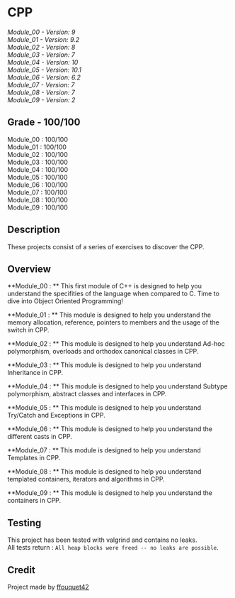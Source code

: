 # CPP

*Module_00 - Version: 9*  
*Module_01 - Version: 9.2*  
*Module_02 - Version: 8*  
*Module_03 - Version: 7*  
*Module_04 - Version: 10*  
*Module_05 - Version: 10.1*  
*Module_06 - Version: 6.2*  
*Module_07 - Version: 7*  
*Module_08 - Version: 7*  
*Module_09 - Version: 2*  

## Grade - 100/100

Module_00 : 100/100  
Module_01 : 100/100  
Module_02 : 100/100  
Module_03 : 100/100  
Module_04 : 100/100  
Module_05 : 100/100  
Module_06 : 100/100  
Module_07 : 100/100  
Module_08 : 100/100  
Module_09 : 100/100  

## Description

These projects consist of a series of exercises to discover the CPP.

## Overview

**Module_00 :  **
This first module of C++ is designed to help you understand the specifities of the language when compared to C. Time to dive into Object Oriented Programming!

**Module_01 :  **
This module is designed to help you understand the memory allocation, reference, pointers to members and the usage of the switch in CPP.

**Module_02 :  **
This module is designed to help you understand Ad-hoc polymorphism, overloads and orthodox canonical classes in CPP.

**Module_03 :  **
This module is designed to help you understand Inheritance in CPP.

**Module_04 :  **
This module is designed to help you understand Subtype polymorphism, abstract classes and interfaces in CPP.

**Module_05 :  **
This module is designed to help you understand Try/Catch and Exceptions in CPP.

**Module_06 :  **
This module is designed to help you understand the different casts in CPP.

**Module_07 :  **
This module is designed to help you understand Templates in CPP.

**Module_08 :  **
This module is designed to help you understand templated containers, iterators and algorithms in CPP.

**Module_09 :  **
This module is designed to help you understand the containers in CPP.

## Testing

This project has been tested with valgrind and contains no leaks.  
All tests return : `All heap blocks were freed -- no leaks are possible`. 


## Credit

Project made by [ffouquet42](https://github.com/ffouquet42)